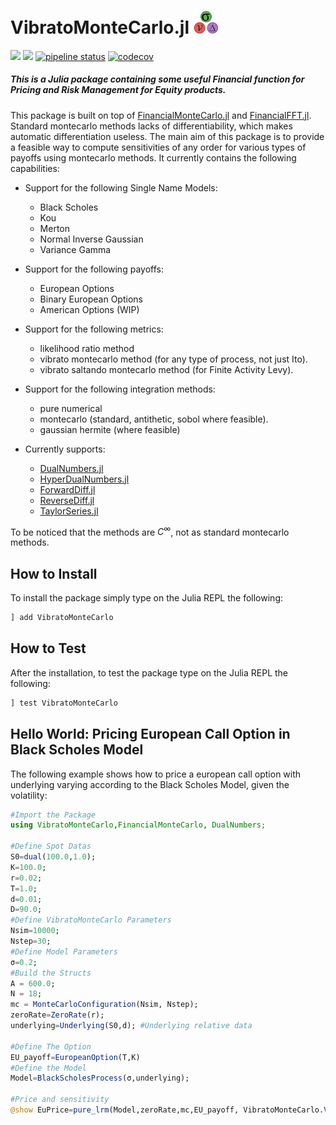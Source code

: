 # VibratoMonteCarlo.jl <img src="etc/logo.png" width="40">  

[![](https://img.shields.io/badge/docs-dev-blue.svg)](https://rcalxrc08.gitlab.io/VibratoMonteCarlo.jl/)
[![](https://img.shields.io/badge/docs-stable-blue.svg)](https://rcalxrc08.github.io/VibratoMonteCarlo.jl/)
[![pipeline status](https://gitlab.com/rcalxrc08/VibratoMonteCarlo/badges/master/pipeline.svg)](https://gitlab.com/rcalxrc08/VibratoMonteCarlo/commits/master) 
[![codecov](https://codecov.io/gl/rcalxrc08/VibratoMonteCarlo/graph/badge.svg?token=P29H62AHKP)](https://codecov.io/gl/rcalxrc08/VibratoMonteCarlo.jl)
##### This is a Julia package containing some useful Financial function for Pricing and Risk Management for Equity products.

This package is built on top of [FinancialMonteCarlo.jl](https://github.com/rcalxrc08/FinancialMonteCarlo.jl) and [FinancialFFT.jl](https://github.com/rcalxrc08/FinancialFFT.jl).
Standard montecarlo methods lacks of differentiability, which makes automatic differentiation useless.
The main aim of this package is to provide a feasible way to compute sensitivities of any order for various types of payoffs using montecarlo methods.
It currently contains the following capabilities:

- Support for the following Single Name Models:
    - Black Scholes
    - Kou
    - Merton
    - Normal Inverse Gaussian
    - Variance Gamma
- Support for the following payoffs:
    - European Options
    - Binary European Options
	- American Options (WIP)
- Support for the following metrics:
    - likelihood ratio method
    - vibrato montecarlo method (for any type of process, not just Ito).
	- vibrato saltando montecarlo method (for Finite Activity Levy).
- Support for the following integration methods:
    - pure numerical
    - montecarlo (standard, antithetic, sobol where feasible).
    - gaussian hermite (where feasible)
	
- Currently supports:
	- [DualNumbers.jl](https://github.com/JuliaDiff/DualNumbers.jl)
	- [HyperDualNumbers.jl](https://github.com/JuliaDiff/HyperDualNumbers.jl)
	- [ForwardDiff.jl](https://github.com/JuliaDiff/ForwardDiff.jl)
	- [ReverseDiff.jl](https://github.com/JuliaDiff/ReverseDiff.jl)
	- [TaylorSeries.jl](https://github.com/JuliaDiff/TaylorSeries.jl)

To be noticed that the methods are $C^{\infty}$, not as standard montecarlo methods.
## How to Install
To install the package simply type on the Julia REPL the following:
```julia
] add VibratoMonteCarlo
```
## How to Test
After the installation, to test the package type on the Julia REPL the following:
```julia
] test VibratoMonteCarlo
```
## Hello World: Pricing European Call Option in Black Scholes Model
The following example shows how to price a european call option with underlying varying according to the Black Scholes Model, given the volatility:
```julia
#Import the Package
using VibratoMonteCarlo,FinancialMonteCarlo, DualNumbers;

#Define Spot Datas
S0=dual(100.0,1.0);
K=100.0;
r=0.02;
T=1.0;
d=0.01;
D=90.0;
#Define VibratoMonteCarlo Parameters
Nsim=10000;
Nstep=30;
#Define Model Parameters
σ=0.2;
#Build the Structs
A = 600.0;
N = 18;
mc = MonteCarloConfiguration(Nsim, Nstep);
zeroRate=ZeroRate(r);
underlying=Underlying(S0,d); #Underlying relative data

#Define The Option
EU_payoff=EuropeanOption(T,K)
#Define the Model
Model=BlackScholesProcess(σ,underlying);

#Price and sensitivity
@show EuPrice=pure_lrm(Model,zeroRate,mc,EU_payoff, VibratoMonteCarlo.VibratoMonteCarloAnalytic(20000,-9.0,19.0));
```